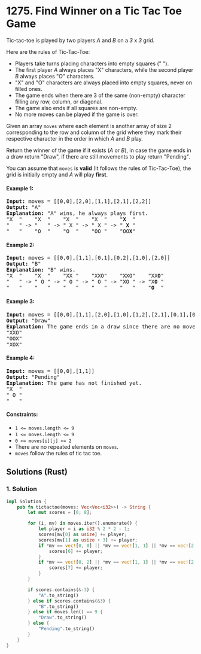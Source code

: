 # 1275. Find Winner on a Tic Tac Toe Game
Tic-tac-toe is played by two players *A* and *B* on a *3* x *3* grid.

Here are the rules of Tic-Tac-Toe:
* Players take turns placing characters into empty squares (" ").
* The first player *A* always places "X" characters, while the second player *B* always places "O" characters.
* "X" and "O" characters are always placed into empty squares, never on filled ones.
* The game ends when there are 3 of the same (non-empty) character filling any row, column, or diagonal.
* The game also ends if all squares are non-empty.
* No more moves can be played if the game is over.

Given an array ```moves``` where each element is another array of size 2 corresponding to the row and column of the grid where they mark their respective character in the order in which *A* and *B* play.

Return the winner of the game if it exists (*A* or *B*), in case the game ends in a draw return "Draw", if there are still movements to play return "Pending".

You can assume that ```moves``` is **valid** (It follows the rules of Tic-Tac-Toe), the grid is initially empty and *A* will play **first**.

#### Example 1:
<pre>
<strong>Input:</strong> moves = [[0,0],[2,0],[1,1],[2,1],[2,2]]
<strong>Output:</strong> "A"
<strong>Explanation:</strong> "A" wins, he always plays first.
"X  "    "X  "    "X  "    "X  "    "<strong>X</strong>  "
"   " -> "   " -> " X " -> " X " -> " <strong>X</strong> "
"   "    "O  "    "O  "    "OO "    "OO<strong>X</strong>"
</pre>

#### Example 2:
<pre>
<strong>Input:</strong> moves = [[0,0],[1,1],[0,1],[0,2],[1,0],[2,0]]
<strong>Output:</strong> "B"
<strong>Explanation:</strong> "B" wins.
"X  "    "X  "    "XX "    "XXO"    "XXO"    "XX<strong>O</strong>"
"   " -> " O " -> " O " -> " O " -> "XO " -> "X<strong>O</strong> "
"   "    "   "    "   "    "   "    "   "    "<strong>O</strong>  "
</pre>

#### Example 3:
<pre>
<strong>Input:</strong> moves = [[0,0],[1,1],[2,0],[1,0],[1,2],[2,1],[0,1],[0,2],[2,2]]
<strong>Output:</strong> "Draw"
<strong>Explanation:</strong> The game ends in a draw since there are no moves to make.
"XXO"
"OOX"
"XOX"
</pre>

#### Example 4:
<pre>
<strong>Input:</strong> moves = [[0,0],[1,1]]
<strong>Output:</strong> "Pending"
<strong>Explanation:</strong> The game has not finished yet.
"X  "
" O "
"   "
</pre>

#### Constraints:
* ```1 <= moves.length <= 9```
* ```1 <= moves.length <= 9```
* ```0 <= moves[i][j] <= 2```
* There are no repeated elements on ```moves```.
* ```moves``` follow the rules of tic tac toe.

## Solutions (Rust)

### 1. Solution
```Rust
impl Solution {
    pub fn tictactoe(moves: Vec<Vec<i32>>) -> String {
        let mut scores = [0; 8];

        for (i, mv) in moves.iter().enumerate() {
            let player = i as i32 % 2 * 2 - 1;
            scores[mv[0] as usize] += player;
            scores[mv[1] as usize + 3] += player;
            if *mv == vec![0, 0] || *mv == vec![1, 1] || *mv == vec![2, 2] {
                scores[6] += player;
            }
            if *mv == vec![0, 2] || *mv == vec![1, 1] || *mv == vec![2, 0] {
                scores[7] += player;
            }
        }

        if scores.contains(&-3) {
            "A".to_string()
        } else if scores.contains(&3) {
            "B".to_string()
        } else if moves.len() == 9 {
            "Draw".to_string()
        } else {
            "Pending".to_string()
        }
    }
}
```
